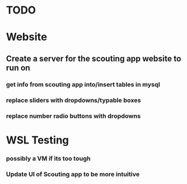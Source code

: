 # TODO

# Website

## Create a server for the scouting app website to run on

### get info from scouting app into/insert tables in mysql

### replace sliders with dropdowns/typable boxes

### replace number radio buttons with dropdowns

# WSL Testing
### possibly a VM if its too tough

### Update UI of Scouting app to be more intuitive

